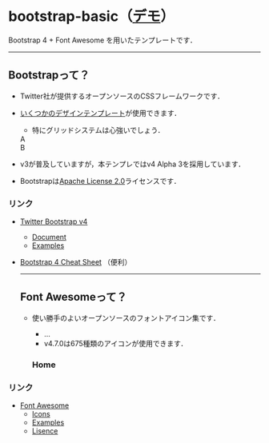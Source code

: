 
# **bootstrap-basic**（[デモ](http://yoslab.github.io/WebTemplate/examples/ex002--bootstrap-basic/)）
Bootstrap 4 + Font Awesome を用いたテンプレートです．

---
## Bootstrapって？
- Twitter社が提供するオープンソースのCSSフレームワークです．
- [いくつかのデザインテンプレート](http://v4-alpha.getbootstrap.com/getting-started/introduction/)が使用できます．
    - 特にグリッドシステムは心強いでしょう．


    <!-- 992px以上で1:3レイアウト，未満で横いっぱいにします -->
    <div class="row">
      <div class="col-lg-3">A</div>
      <div class="col-lg-9">B</div>
    </div>

- v3が普及していますが，本テンプレではv4 Alpha 3を採用しています．
- Bootstrapは[Apache License 2.0](http://www.apache.org/licenses/LICENSE-2.0)ライセンスです．

### リンク
- [Twitter Bootstrap v4](http://v4-alpha.getbootstrap.com/)
  - [Document](http://v4-alpha.getbootstrap.com/getting-started/introduction/)
  - [Examples](http://v4-alpha.getbootstrap.com/examples/)
- [Bootstrap 4 Cheat Sheet](http://hackerthemes.com/bootstrap-cheatsheet/) （便利）


  ---
  ## Font Awesomeって？
  - 使い勝手のよいオープンソースのフォントアイコン集です．
    - <i class="fa fa-phone"></i><i class="fa fa-cubes"></i><i class="fa fa-twitter"></i><i class="fa fa-facebook"></i><i class="fa fa-arrow-down"></i><i class="fa fa-arrow-right"></i><i class="fa fa-download"></i><i class="fa fa-globe"></i><i class="fa fa-pencil"></i><i class="fa fa-star"></i><i class="fa fa-heart"></i><i class="fa fa-music"></i><i class="fa fa-picture-o"></i> …
    - v4.7.0は675種類のアイコンが使用できます．



    <!-- 家のアイコンを設置します -->
    <h3 class="row"><i class="fa fa-home"></i> Home</h3>

### リンク

- [Font Awesome](http://fontawesome.io/)
  - [Icons](http://fontawesome.io/icons/)
  - [Examples](http://fontawesome.io/examples/)
  - [Lisence](http://fontawesome.io/license/)

